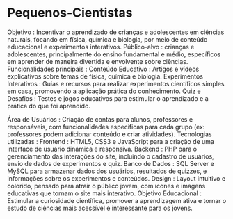 # Pequenos-Cientistas
Objetivo : Incentivar o aprendizado de crianças e adolescentes em ciências naturais, focando em física, química e biologia, por meio de conteúdo educacional e experimentos interativos. 
Público-alvo : crianças e adolescentes, principalmente do ensino fundamental e médio, específicos em aprender de maneira divertida e envolvente sobre ciências. 
Funcionalidades principais : 
Conteúdo Educativo : Artigos e vídeos explicativos sobre temas de física, química e biologia. 
Experimentos Interativos : Guias e recursos para realizar experimentos científicos simples em casa, promovendo a aplicação prática do conhecimento.
Quiz e Desafios : Testes e jogos educativos para estimular o aprendizado e a prática do que foi aprendido.

Área de Usuários : Criação de contas para alunos, professores e responsáveis, com funcionalidades específicas para cada grupo (ex: professores podem adicionar conteúdo e criar atividades). 
Tecnologias utilizadas : Frontend : HTML5, CSS3 e JavaScript para a criação de uma interface de usuário dinâmica e responsiva. 
Backend : PHP para o gerenciamento das interações do site, incluindo o cadastro de usuários, envio de dados de experimentos e quiz.
Banco de Dados : SQL Server e MySQL para armazenar dados dos usuários, resultados de quizzes, e informações sobre os experimentos e conteúdos.
Design : Layout intuitivo e colorido, pensado para atrair o público jovem, com ícones e imagens educativas que tornam o site mais interativo.
Objetivo Educacional : Estimular a curiosidade científica, promover a aprendizagem ativa e tornar o estudo de ciências mais acessível e interessante para os jovens.
